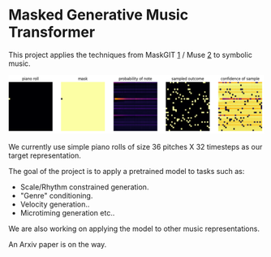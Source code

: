 # Masked Generative Music Transformer

This project applies the techniques from MaskGIT [1] / Muse [2] to symbolic music.

![](misc/gen.gif)


We currently use simple piano rolls of size 36 pitches X 32 timesteps as our target representation.

The goal of the project is to apply a pretrained model to tasks such as:
- Scale/Rhythm constrained generation.
- "Genre" conditioning.
- Velocity generation..
- Microtiming generation etc..

We are also working on applying the model to other music representations.

An Arxiv paper is on the way.

[1]: https://arxiv.org/abs/2202.04200
[2]: https://arxiv.org/abs/2301.00704
